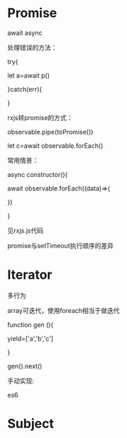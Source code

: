 # Promise 

await async 

处理错误的方法： 

try{ 

let a=await p() 

}catch(err){ 

 

} 

 

rxjs转promise的方式： 

observable.pipe(toPromise()) 

 

let c=await observable.forEach() 

 

 

常用情景： 

async constructor(){ 

await observable.forEach((data)=>{ 

 

}) 

} 

见rxjs.js代码 

 

 

 

promise与setTimeout执行顺序的差异 

# Iterator

多行为 

 

array可迭代，使用foreach相当于做迭代 

 

function gen (){ 

yield=['a','b','c'] 

} 

gen().next() 

 

手动实现: 

es6 

# Subject
